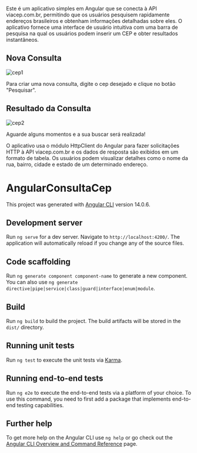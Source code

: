 Este é um aplicativo simples em Angular que se conecta à API viacep.com.br, permitindo que os usuários pesquisem rapidamente endereços brasileiros e obtenham informações detalhadas sobre eles. O aplicativo fornece uma interface de usuário intuitiva com uma barra de pesquisa na qual os usuários podem inserir um CEP e obter resultados instantâneos.

## Nova Consulta

![cep1](https://user-images.githubusercontent.com/55145973/236271388-ec9f833e-b232-4a31-889e-a2bd0fb1bdf2.png)

Para criar uma nova consulta, digite o cep desejado e clique no botão "Pesquisar".


## Resultado da Consulta

![cep2](https://user-images.githubusercontent.com/55145973/236271393-9f407434-abdf-4681-89ee-a1c57847d1c1.png)

Aguarde alguns momentos e a sua buscar será realizada!

O aplicativo usa o módulo HttpClient do Angular para fazer solicitações HTTP à API viacep.com.br e os dados de resposta são exibidos em um formato de tabela. Os usuários podem visualizar detalhes como o nome da rua, bairro, cidade e estado de um determinado endereço.

# AngularConsultaCep

This project was generated with [Angular CLI](https://github.com/angular/angular-cli) version 14.0.6.

## Development server

Run `ng serve` for a dev server. Navigate to `http://localhost:4200/`. The application will automatically reload if you change any of the source files.

## Code scaffolding

Run `ng generate component component-name` to generate a new component. You can also use `ng generate directive|pipe|service|class|guard|interface|enum|module`.

## Build

Run `ng build` to build the project. The build artifacts will be stored in the `dist/` directory.

## Running unit tests

Run `ng test` to execute the unit tests via [Karma](https://karma-runner.github.io).

## Running end-to-end tests

Run `ng e2e` to execute the end-to-end tests via a platform of your choice. To use this command, you need to first add a package that implements end-to-end testing capabilities.

## Further help

To get more help on the Angular CLI use `ng help` or go check out the [Angular CLI Overview and Command Reference](https://angular.io/cli) page.

